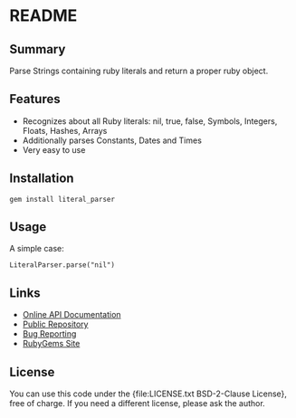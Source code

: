 README
======


Summary
-------
Parse Strings containing ruby literals and return a proper ruby object.


Features
--------

* Recognizes about all Ruby literals: nil, true, false, Symbols, Integers, Floats, Hashes,
  Arrays
* Additionally parses Constants, Dates and Times
* Very easy to use


Installation
------------
`gem install literal_parser`


Usage
-----

A simple case:

    LiteralParser.parse("nil")




Links
-----

* [Online API Documentation](http://rdoc.info/github/apeiros/literal_parser/)
* [Public Repository](https://github.com/apeiros/literal_parser)
* [Bug Reporting](https://github.com/apeiros/literal_parser/issues)
* [RubyGems Site](https://rubygems.org/gems/literal_parser)


License
-------

You can use this code under the {file:LICENSE.txt BSD-2-Clause License}, free of charge.
If you need a different license, please ask the author.
